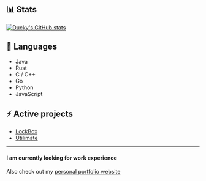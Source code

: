 ## 📊 Stats

[![Ducky's GitHub stats](https://github-readme-stats.vercel.app/api?username=duckysmacky)](https://github.com/anuraghazra/github-readme-stats&show_icons=true&theme=gotham )

## 🔮 Languages

- Java
- Rust
- C / C++
- Go
- Python
- JavaScript

## ⚡ Active projects

- [LockBox](https://github.com/duckysmacky/lockbox)
- [Utilimate](https://github.com/duckysmacky/utilimate)

----

#### I am currently looking for work experience

Also check out my [personal portfolio website](https://nikdor.carrd.co/)
